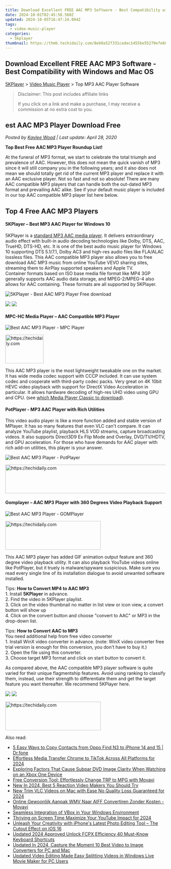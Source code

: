 ```yaml
---
title: Download Excellent FREE AAC MP3 Software - Best Compatibility with Windows and Mac OS
date: 2024-10-01T02:45:58.560Z
updated: 2024-10-05T16:47:24.094Z
tags:
  - video-music-player
categories:
  - 5kplayer
thumbnail: https://thmb.techidaily.com/8eb0a52f331cadec1455be55279efe68c9588c11451977d41c23dfeca435c0f3.jpg
---
```


## Download Excellent FREE AAC MP3 Software - Best Compatibility with Windows and Mac OS

[5KPlayer](https://tools.techidaily.com/5kplayer/products/) \> [Video Music Player](https://tools.techidaily.com/5kplayer/video-music-player/) \> Top MP3 AAC Player Software 

>  Disclaimer: This post includes affiliate links
>
>  If you click on a link and make a purchase, I may receive a commission at no extra cost to you.
>

## est AAC MP3 Player Download Free

 _Posted by [Kaylee Wood](https://www.quora.com/profile/Amanda-Hu-21) | Last update: April 28, 2020_ 

**Top Best Free AAC MP3 Player Roundup List!**

At the funeral of MP3 format, we start to celebrate the total triumph and prevalence of AAC. However, this does not mean the quick vanish of MP3 since it will still company you in the following years; and it also does not mean we should totally get rid of the current MP3 player and replace it with an AAC exclusive player. Not so fast and not so absolute! There are many AAC compatible MP3 players that can handle both the out-dated MP3 format and prevailing AAC alike. See if your default music player is included in our top AAC compatible MP3 player list here below. 

## Top 4 Free AAC MP3 Players

#### **5KPlayer – Best MP3 AAC Player for Windows 10**

5KPlayer is a [standard MP3 AAC media player](https://tools.techidaily.com/5kplayer/video-music-player/). It delivers extraordinary audio effect with built-in audio decoding technologies like Dolby, DTS, AAC, TrueHD, DTS-HD, etc. It is one of the best audio music player for Windows 10 supporting DTS 5.1/7.1, Dolby AC3 and high-res audio files like FLA/ALAC lossless files. This AAC compatible MP3 player also allows you to free download AAC MP3 music from online YouTube VEVO sharing sites, streaming them to AirPlay supported speakers and Apple TV.   
Container formats based on ISO base media file format like MP4 3GP generally supports AAC audio data storage, and MPEG-2/MPEG-4 also allows for AAC containing. These formats are all supported by 5KPlayer.

![5KPlayer - Best AAC MP3 Player Free download](https://www.5kplayer.com/video-music-player/img/5kplayer-play-video-free.jpg) 

[![](https://www.5kplayer.com/video-music-player/../button/freedownwhitewin.png)](https://tools.techidaily.com/5kplayer/products/) [![](https://www.5kplayer.com/video-music-player/../button/freedownbackmac.png)](https://tools.techidaily.com/5kplayer/products/) 

#### **MPC-HC Media Player – AAC Compatible MP3 Player**

![Best AAC MP3 Player - MPC Player](https://www.5kplayer.com/video-music-player/img/media-player-classic-ui.jpg) 

<!-- affiliate ads begin -->
<a href="https://bluettieu.pxf.io/c/5597632/2141680/17091" target="_top" id="2141680">
  <img src="//a.impactradius-go.com/display-ad/17091-2141680" border="0" alt="https://techidaily.com" width="120" height="90"/>
</a>
<img height="0" width="0" src="https://bluettieu.pxf.io/i/5597632/2141680/17091" style="position:absolute;visibility:hidden;" border="0" />
<!-- affiliate ads end -->

This AAC MP3 player is the most lightweight tweakable one on the market. It has wide media codec support with CCCP included. It can use system codec and cooperate with third-party codec packs. Very great on 4K 10bit HEVC video playback with support for DirectX Video Acceleration in particular. It allows hardware decoding of high-res UHD video using GPU and CPU. (see [which Media Player Classic to download](https://tools.techidaily.com/5kplayer/video-music-player/)). 

#### **PotPlayer - MP3 AAC Player with Rich Utilities**

This video audio player is like a more function added and stable version of MPlayer. It has so many features that even VLC can't compare. It can analyze YouTube playlist, playback HLS VOD streams, capture broadcasting videos. It also supports Direct3D9 Ex Flip Mode and Overlay, DVD/TV/HDTV, and GPU acceleration. For those who have demands for AAC player with rich add-on utilities, this player is your answer. 

![Best AAC MP3 Player - PotPlayer](https://www.5kplayer.com/video-music-player/img/potplayer-4k.jpg) 

<!-- affiliate ads begin -->
<a href="https://appsumo.8odi.net/c/5597632/2082532/7443" target="_top" id="2082532">
  <img src="//a.impactradius-go.com/display-ad/7443-2082532" border="0" alt="https://techidaily.com" width="728" height="90"/>
</a>
<img height="0" width="0" src="https://appsumo.8odi.net/i/5597632/2082532/7443" style="position:absolute;visibility:hidden;" border="0" />
<!-- affiliate ads end -->

#### **Gomplayer – AAC MP3 Player with 360 Degrees Video Playback Support**

![Best AAC MP3 Player - GOMPlayer](https://www.5kplayer.com/video-music-player/img/gomplayer-playing.jpg) 

<!-- affiliate ads begin -->
<a href="https://aligracehair.sjv.io/c/5597632/1972679/19272" target="_top" id="1972679">
  <img src="//a.impactradius-go.com/display-ad/19272-1972679" border="0" alt="https://techidaily.com" width="300" height="90"/>
</a>
<img height="0" width="0" src="https://aligracehair.sjv.io/i/5597632/1972679/19272" style="position:absolute;visibility:hidden;" border="0" />
<!-- affiliate ads end -->

This AAC MP3 player has added GIF animation output feature and 360 degree video playback utility. It can also playback YouTube videos online like PotPlayer, but it truely is malware/spyware suspicious. Make sure you read every single line of its installation dialogue to avoid unwanted software installed.

Tips: **How to Convert MP4 to AAC MP3**  
1\. Install **5KPlayer** in advance.  
2\. Find the video in 5KPlayer playlist.   
3\. Click on the video thumbnail no matter in list view or icon view, a convert button will show up  
4\. Click on the convert button and choose "convert to AAC" or MP3 in the drop-down list.

Tips: **How to Convert AAC to MP3**  
 You need additional help from free video converter   
1\. Install WinX video converter in advance. (note: WinX video converter free trial version is enough for this conversion, you don't have to buy it.)  
2\. Open the file using this converter.   
3\. Choose target MP3 format and click on start button to convert it.

As compared above, the AAC compatible MP3 player software is quite varied for their unique flagmentship features. Avoid using ranking to classify them, instead, use their strength to differentiate them and get the target feature you want thereafter. We recommend 5KPlayer here.

[![](https://www.5kplayer.com/video-music-player/../button/freedownwhitewin.png)](https://tools.techidaily.com/5kplayer/products/) [![](https://www.5kplayer.com/video-music-player/../button/freedownbackmac.png)](https://tools.techidaily.com/5kplayer/products/)

<!-- affiliate ads begin -->
<a href="https://aligracehair.sjv.io/c/5597632/2027190/19272" target="_top" id="2027190">
  <img src="//a.impactradius-go.com/display-ad/19272-2027190" border="0" alt="https://techidaily.com" width="300" height="90"/>
</a>
<img height="0" width="0" src="https://aligracehair.sjv.io/i/5597632/2027190/19272" style="position:absolute;visibility:hidden;" border="0" />
<!-- affiliate ads end -->

<ins class="adsbygoogle"
     style="display:block"
     data-ad-format="autorelaxed"
     data-ad-client="ca-pub-7571918770474297"
     data-ad-slot="1223367746"></ins>

<ins class="adsbygoogle"
     style="display:block"
     data-ad-client="ca-pub-7571918770474297"
     data-ad-slot="8358498916"
     data-ad-format="auto"
     data-full-width-responsive="true"></ins>

<span class="atpl-alsoreadstyle">Also read:</span>
<div><ul>
<li><a href="https://blog-min.techidaily.com/5-easy-ways-to-copy-contacts-from-oppo-find-n3-to-iphone-14-and-15-drfone-by-drfone-transfer-from-android-transfer-from-android/"><u>5 Easy Ways to Copy Contacts from Oppo Find N3 to iPhone 14 and 15 | Dr.fone</u></a></li>
<li><a href="https://tiktok-videos.techidaily.com/effortless-media-transfer-chrome-to-tiktok-across-all-platforms-for-2024/"><u>Effortless Media Transfer Chrome to TikTok Across All Platforms for 2024</u></a></li>
<li><a href="https://some-approaches.techidaily.com/exploring-factors-that-cause-subpar-dvd-image-clarity-when-watching-on-an-xbox-one-device/"><u>Exploring Factors That Cause Subpar DVD Image Clarity When Watching on an Xbox One Device</u></a></li>
<li><a href="https://techtrends.techidaily.com/free-conversion-tool-effortlessly-change-trp-to-mpg-with-movavi/"><u>Free Conversion Tool: Effortlessly Change TRP to MPG with Movavi</u></a></li>
<li><a href="https://video-ai-editor.techidaily.com/new-in-2024-best-5-reaction-video-makers-you-should-try/"><u>New In 2024, Best 5 Reaction Video Makers You Should Try</u></a></li>
<li><a href="https://video-ai-editor.techidaily.com/new-trim-vlc-videos-on-mac-with-ease-no-quality-loss-guaranteed-for-2024/"><u>New Trim VLC Videos on Mac with Ease No Quality Loss Guaranteed for 2024</u></a></li>
<li><a href="https://some-guidance.techidaily.com/online-gewoonlijk-aanpak-wmv-naar-aiff-convertiren-zonder-kosten-movavi/"><u>Online Gewoonlijk Aanpak WMV Naar AIFF Convertiren Zonder Kosten - Movavi</u></a></li>
<li><a href="https://win11.techidaily.com/seamless-integration-of-vbox-in-your-windows-environment/"><u>Seamless Integration of VBox in Your Windows Environment</u></a></li>
<li><a href="https://facebook-video-share.techidaily.com/thriving-on-screen-time-maximize-your-youtube-impact-for-2024/"><u>Thriving on Screen Time Maximize Your YouTube Impact for 2024</u></a></li>
<li><a href="https://tech-recovery.techidaily.com/unleash-your-creativity-with-iphones-latest-photo-editing-tool-the-cutout-effect-on-ios-16/"><u>Unleash Your Creativity with iPhone's Latest Photo Editing Tool – The Cutout Effect on iOS 16</u></a></li>
<li><a href="https://video-ai-editor.techidaily.com/updated-2024-approved-unlock-fcpx-efficiency-40-must-know-keyboard-shortcuts/"><u>Updated 2024 Approved Unlock FCPX Efficiency 40 Must-Know Keyboard Shortcuts</u></a></li>
<li><a href="https://video-ai-editor.techidaily.com/updated-in-2024-capture-the-moment-10-best-video-to-image-converters-for-pc-and-mac/"><u>Updated In 2024, Capture the Moment 10 Best Video to Image Converters for PC and Mac</u></a></li>
<li><a href="https://video-ai-editor.techidaily.com/updated-video-editing-made-easy-splitting-videos-in-windows-live-movie-maker-for-pc-users/"><u>Updated Video Editing Made Easy Splitting Videos in Windows Live Movie Maker for PC Users</u></a></li>
</ul></div>

